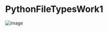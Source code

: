 # PythonFileTypesWork1
![image](https://github.com/DazTezzer/PythonFileTypesWork1/assets/125472899/feeac6ab-1419-4baa-9e3e-15116d7e8499)
